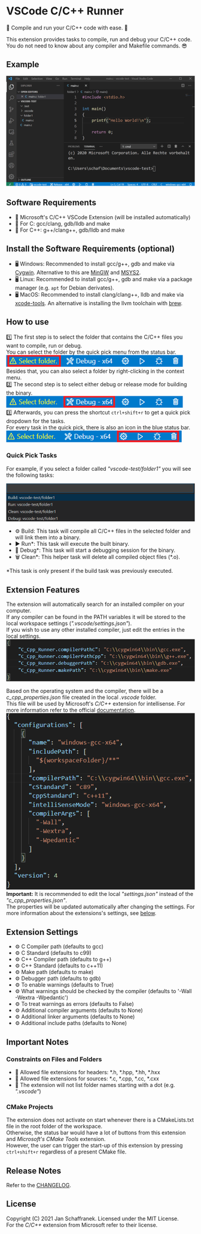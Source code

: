 # VSCode C/C++ Runner

🚀 Compile and run your C/C++ code with ease. 🚀

This extension provides tasks to compile, run and debug your C/C++ code.  
You do not need to know about any compiler and Makefile commands. 😎

## Example

![ExampleGif](./media/ExecuteTasks.gif?raw=true)

## Software Requirements

- 🔧 Microsoft's C/C++ VSCode Extension (will be installed automatically)
- 🔧 For C: gcc/clang, gdb/lldb and make
- 🔧 For C++: g++/clang++, gdb/lldb and make

## Install the Software Requirements (optional)

- 🖥️ Windows: Recommended to install gcc/g++, gdb and make via [Cygwin](https://www.cygwin.com/). Alternative to this are [MinGW](http://mingw-w64.org/doku.php) and [MSYS2](https://www.msys2.org/).
- 🖥️ Linux: Recommended to install gcc/g++, gdb and make via a package manager (e.g. `apt` for Debian derivates).
- 🖥️ MacOS: Recommended to install clang/clang++, lldb and make via [xcode-tools](https://developer.apple.com/xcode/features/). An alternative is installing the llvm toolchain with [brew](https://apple.stackexchange.com/a/362837).

## How to use

1️⃣ The first step is to select the folder that contains the C/C++ files you want to compile, run or debug.  
You can select the folder by the quick pick menu from the status bar.  
![TaskStatusBar](./media/FolderStatusBar.png)  
Besides that, you can also select a folder by right-clicking in the context menu.  
2️⃣ The second step is to select either debug or release mode for building the binary.  
![TaskStatusBar](./media/ModeStatusBar.png)  
3️⃣ Afterwards, you can press the shortcut `ctrl+shift+r` to get a quick pick dropdown for the tasks.  
For every task in the quick pick, there is also an icon in the blue status bar.  
![TaskStatusBar](./media/TaskStatusBar.png)

### Quick Pick Tasks

For example, if you select a folder called *"vscode-test/folder1"* you will see the following tasks:

![TaskQuickBar](./media/TaskQuickPick.png)

- ⚙️ Build: This task will compile all C/C++ files in the selected folder and will link them into a binary.
- ▶️ Run*: This task will execute the built binary.
- 🐞 Debug*: This task will start a debugging session for the binary.
- 🗑️ Clean*: This helper task will delete all compiled object files (*.o).

*This task is only present if the build task was previously executed.

## Extension Features

The extension will automatically search for an installed compiler on your computer.  
If any compiler can be found in the PATH variables it will be stored to the local workspace settings (*".vscode/settings.json"*).  
If you wish to use any other installed compiler, just edit the entries in the local settings.  
![FoundCompiler](./media/FoundCompiler.png)  

Based on the operating system and the compiler, there will be a *c_cpp_properties.json* file created in the local *.vscode* folder.  
This file will be used by Microsoft's *C/C++* extension for intellisense. For more information refer to the official [documentation](https://code.visualstudio.com/docs/cpp/c-cpp-properties-schema-reference).  
![CCppConfig](./media/CCppConfig.png)  
**Important:** It is recommended to edit the local *"settings.json"* instead of the *"c_cpp_properties.json"*.  
The properties will be updated automatically after changing the settings. For more information about the extensions's settings, see [below](#extension-settings).

## Extension Settings

- ⚙️ C Compiler path (defaults to gcc)
- ⚙️ C Standard (defaults to c99)
- ⚙️ C++ Compiler path (defaults to g++)
- ⚙️ C++ Standard (defaults to c++11)
- ⚙️ Make path (defaults to make)
- ⚙️ Debugger path (defaults to gdb)
- ⚙️ To enable warnings (defaults to True)
- ⚙️ What warnings should be checked by the compiler (defaults to '-Wall -Wextra -Wpedantic')
- ⚙️ To treat warnings as errors (defaults to False)
- ⚙️ Additional compiler arguments (defaults to None)
- ⚙️ Additional linker arguments (defaults to None)
- ⚙️ Additional include paths (defaults to None)

## Important Notes

### Constraints on Files and Folders

- 📝 Allowed file extensions for headers: \*.h, \*.hpp, \*.hh, \*.hxx
- 📝 Allowed file extensions for sources: \*.c, \*.cpp, \*.cc, \*.cxx
- 📁 The extension will not list folder names starting with a dot (e.g. *".vscode"*)

### CMake Projects

The extension does not activate on start whenever there is a CMakeLists.txt file in the root folder of the workspace.  
Otherwise, the status bar would have a lot of buttons from this extension and *Microsoft's CMake Tools* extension.  
However, the user can trigger the start-up of this extension by pressing `ctrl+shift+r` regardless of a present CMake file.

## Release Notes

Refer to the [CHANGELOG](CHANGELOG.md).

## License

Copyright (C) 2021 Jan Schaffranek. Licensed under the MIT License.  
For the *C/C++* extension from Microsoft refer to their license.
